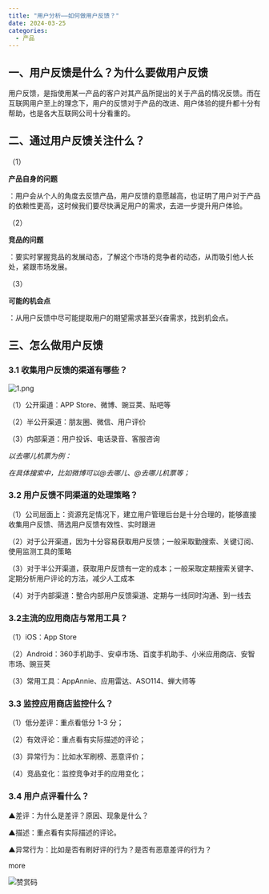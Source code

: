```yaml
---
title: "用户分析——如何做用户反馈？"
date: 2024-03-25
categories:
  - 产品
---
```



## 一、用户反馈是什么？为什么要做用户反馈

<!-- more -->

用户反馈，是指使用某一产品的客户对其产品所提出的关于产品的情况反馈。而在互联网用户至上的理念下，用户的反馈对于产品的改进、用户体验的提升都十分有帮助，也是各大互联网公司十分看重的。

## 二、通过用户反馈关注什么？

（1）

**产品自身的问题**

：用户会从个人的角度去反馈产品，用户反馈的意愿越高，也证明了用户对于产品的依赖性更高，这时候我们要尽快满足用户的需求，去进一步提升用户体验。

（2）

**竞品的问题**

：要实时掌握竞品的发展动态，了解这个市场的竞争者的动态，从而吸引他人长处，紧跟市场发展。

（3）

**可能的机会点**

：从用户反馈中尽可能提取用户的期望需求甚至兴奋需求，找到机会点。

## 三、怎么做用户反馈

### 3.1 收集用户反馈的渠道有哪些？

![1.png](../../../../assets/images/1.png)

（1）公开渠道：APP Store、微博、豌豆荚、贴吧等

（2）半公开渠道：朋友圈、微信、用户评价

（3）内部渠道：用户投诉、电话录音、客服咨询

*以去哪儿机票为例：*

*在具体搜索中，比如微博可以@去哪儿、@去哪儿机票等；*

### 3.2 用户反馈不同渠道的处理策略？

（1）公司层面上：资源充足情况下，建立用户管理后台是十分合理的，能够直接收集用户反馈、筛选用户反馈有效性、实时跟进

（2）对于公开渠道，因为十分容易获取用户反馈；一般采取勤搜索、关键订阅、使用监测工具的策略

（3）对于半公开渠道，获取用户反馈有一定的成本；一般采取定期搜索关键字、定期分析用户评论的方法，减少人工成本

（4）对于内部渠道：整合内部用户反馈渠道、定期与一线同时沟通、到一线去

### 3.2主流的应用商店与常用工具？

（1）iOS：App Store

（2）Android：360手机助手、安卓市场、百度手机助手、小米应用商店、安智市场、豌豆荚

（3）常用工具：AppAnnie、应用雷达、ASO114、蝉大师等

### 3.3 监控应用商店监控什么？

（1）低分差评：重点看低分 1-3 分；

（2）有效评论：重点看有实际描述的评论；

（3）异常行为：比如水军刷榜、恶意评价；

（4）竞品变化：监控竞争对手的应用变化；

### 3.4 用户点评看什么？

▲差评：为什么是差评？原因、现象是什么？

▲描述：重点看有实际描述的评论。

▲异常行为：比如是否有刷好评的行为？是否有恶意差评的行为？

more

![赞赏码](../../../../assets/images/赞赏码)